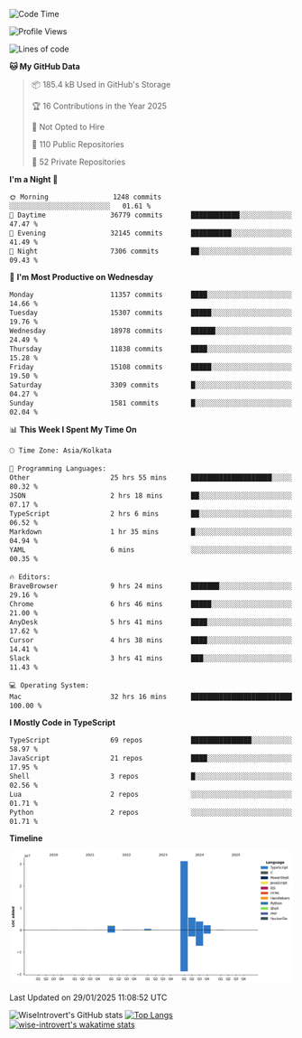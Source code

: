 <!--START_SECTION:waka-->
![Code Time](http://img.shields.io/badge/Code%20Time-2%2C182%20hrs%2026%20mins-blue)

![Profile Views](http://img.shields.io/badge/Profile%20Views-0-blue)

![Lines of code](https://img.shields.io/badge/From%20Hello%20World%20I%27ve%20Written-45.9%20million%20lines%20of%20code-blue)

**🐱 My GitHub Data** 

> 📦 185.4 kB Used in GitHub's Storage 
 > 
> 🏆 16 Contributions in the Year 2025
 > 
> 🚫 Not Opted to Hire
 > 
> 📜 110 Public Repositories 
 > 
> 🔑 52 Private Repositories 
 > 
**I'm a Night 🦉** 

```text
🌞 Morning                1248 commits        ░░░░░░░░░░░░░░░░░░░░░░░░░   01.61 % 
🌆 Daytime                36779 commits       ████████████░░░░░░░░░░░░░   47.47 % 
🌃 Evening                32145 commits       ██████████░░░░░░░░░░░░░░░   41.49 % 
🌙 Night                  7306 commits        ██░░░░░░░░░░░░░░░░░░░░░░░   09.43 % 
```
📅 **I'm Most Productive on Wednesday** 

```text
Monday                   11357 commits       ████░░░░░░░░░░░░░░░░░░░░░   14.66 % 
Tuesday                  15307 commits       █████░░░░░░░░░░░░░░░░░░░░   19.76 % 
Wednesday                18978 commits       ██████░░░░░░░░░░░░░░░░░░░   24.49 % 
Thursday                 11838 commits       ████░░░░░░░░░░░░░░░░░░░░░   15.28 % 
Friday                   15108 commits       █████░░░░░░░░░░░░░░░░░░░░   19.50 % 
Saturday                 3309 commits        █░░░░░░░░░░░░░░░░░░░░░░░░   04.27 % 
Sunday                   1581 commits        █░░░░░░░░░░░░░░░░░░░░░░░░   02.04 % 
```


📊 **This Week I Spent My Time On** 

```text
🕑︎ Time Zone: Asia/Kolkata

💬 Programming Languages: 
Other                    25 hrs 55 mins      ████████████████████░░░░░   80.32 % 
JSON                     2 hrs 18 mins       ██░░░░░░░░░░░░░░░░░░░░░░░   07.17 % 
TypeScript               2 hrs 6 mins        ██░░░░░░░░░░░░░░░░░░░░░░░   06.52 % 
Markdown                 1 hr 35 mins        █░░░░░░░░░░░░░░░░░░░░░░░░   04.94 % 
YAML                     6 mins              ░░░░░░░░░░░░░░░░░░░░░░░░░   00.35 % 

🔥 Editors: 
BraveBrowser             9 hrs 24 mins       ███████░░░░░░░░░░░░░░░░░░   29.16 % 
Chrome                   6 hrs 46 mins       █████░░░░░░░░░░░░░░░░░░░░   21.00 % 
AnyDesk                  5 hrs 41 mins       ████░░░░░░░░░░░░░░░░░░░░░   17.62 % 
Cursor                   4 hrs 38 mins       ████░░░░░░░░░░░░░░░░░░░░░   14.41 % 
Slack                    3 hrs 41 mins       ███░░░░░░░░░░░░░░░░░░░░░░   11.43 % 

💻 Operating System: 
Mac                      32 hrs 16 mins      █████████████████████████   100.00 % 
```

**I Mostly Code in TypeScript** 

```text
TypeScript               69 repos            ███████████████░░░░░░░░░░   58.97 % 
JavaScript               21 repos            ████░░░░░░░░░░░░░░░░░░░░░   17.95 % 
Shell                    3 repos             █░░░░░░░░░░░░░░░░░░░░░░░░   02.56 % 
Lua                      2 repos             ░░░░░░░░░░░░░░░░░░░░░░░░░   01.71 % 
Python                   2 repos             ░░░░░░░░░░░░░░░░░░░░░░░░░   01.71 % 
```



**Timeline**

![Lines of Code chart](https://raw.githubusercontent.com/wise-introvert/wise-introvert/master/assets/bar_graph.png)


 Last Updated on 29/01/2025 11:08:52 UTC
<!--END_SECTION:waka-->

![WiseIntrovert's GitHub stats](https://github-readme-stats.vercel.app/api?username=wise-introvert&count_private=true&show_icons=true)
[![Top Langs](https://github-readme-stats.vercel.app/api/top-langs/?username=wise-introvert&langs_count=10)](https://github.com/anuraghazra/github-readme-stats)
[![wise-introvert's wakatime stats](https://github-readme-stats.vercel.app/api/wakatime?username=wiseintrovert)](https://github.com/anuraghazra/github-readme-stats)
